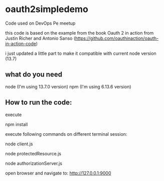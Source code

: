 # oauth2simpledemo

Code used on DevOps Pe meetup

this code is based on the example from the book Oauth 2 in action from Justin Richer and Antonio Sanso (https://github.com/oauthinaction/oauth-in-action-code)

i just updated a little part to make it compatible with current node version (13.7)

## what do you need

node (I'm using 13.7.0 version)
npm (I'm using 6.13.6 version)


## How to run the code:

execute  

npm install

execute following commands on different terminal session:

node client.js

node protectedResource.js

node authorizationServer.js


open browser and navigate to:  http://127.0.0.1:9000
